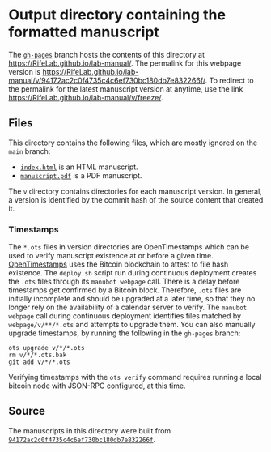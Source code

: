 # Output directory containing the formatted manuscript

The [`gh-pages`](https://github.com/RifeLab/lab-manual/tree/gh-pages) branch hosts the contents of this directory at <https://RifeLab.github.io/lab-manual/>.
The permalink for this webpage version is <https://RifeLab.github.io/lab-manual/v/94172ac2c0f4735c4c6ef730bc180db7e832266f/>.
To redirect to the permalink for the latest manuscript version at anytime, use the link <https://RifeLab.github.io/lab-manual/v/freeze/>.

## Files

This directory contains the following files, which are mostly ignored on the `main` branch:

+ [`index.html`](index.html) is an HTML manuscript.
+ [`manuscript.pdf`](manuscript.pdf) is a PDF manuscript.

The `v` directory contains directories for each manuscript version.
In general, a version is identified by the commit hash of the source content that created it.

### Timestamps

The `*.ots` files in version directories are OpenTimestamps which can be used to verify manuscript existence at or before a given time.
[OpenTimestamps](https://opentimestamps.org/) uses the Bitcoin blockchain to attest to file hash existence.
The `deploy.sh` script run during continuous deployment creates the `.ots` files through its `manubot webpage` call.
There is a delay before timestamps get confirmed by a Bitcoin block.
Therefore, `.ots` files are initially incomplete and should be upgraded at a later time, so that they no longer rely on the availability of a calendar server to verify.
The `manubot webpage` call during continuous deployment identifies files matched by `webpage/v/**/*.ots` and attempts to upgrade them.
You can also manually upgrade timestamps, by running the following in the `gh-pages` branch:

```shell
ots upgrade v/*/*.ots
rm v/*/*.ots.bak
git add v/*/*.ots
```

Verifying timestamps with the `ots verify` command requires running a local bitcoin node with JSON-RPC configured, at this time.

## Source

The manuscripts in this directory were built from
[`94172ac2c0f4735c4c6ef730bc180db7e832266f`](https://github.com/RifeLab/lab-manual/commit/94172ac2c0f4735c4c6ef730bc180db7e832266f).
